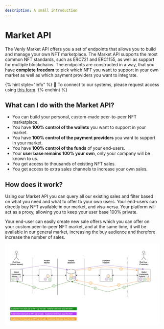 ```yaml
---
description: A small introduction
---
```


# Market API

The Venly Market API offers you a set of endpoints that allows you to build and manage your own NFT marketplace. The Market API supports the most common NFT standards, such as ERC721 and ERC1155, as well as support for multiple blockchains. The endpoints are constructed in a way, that you have **complete freedom** to pick which NFT you want to support in your own market as well as which payment providers you want to integrate. 

{% hint style="info" %}
🧙 To connect to our systems, please request access using [this form](https://forms.venly.io/clientID). 
{% endhint %}

## What can I do with the Market API?

* You can build your personal, custom-made peer-to-peer NFT marketplace.
* You have **100% control of the wallets** you want to support in your market.
* You have **100% control of the payment providers** you want to support in your market.
* You have **100% control of the funds** of your end-users.
* Your **user base remains 100% your own**, only your company will be known to us.
* You get access to thousands of existing NFT sales.
* You get access to extra sales channels to increase your own sales.

## How does it work?

Using our Market API you can query all our existing sales and filter based on what you need and what to offer to your own users. Your end-users can directly buy NFT available in our market, and visa-versa. Your platform will act as a proxy, allowing you to keep your user base 100% private. 

Your end-user can easily create new sale offers which you can offer on your custom peer-to-peer NFT market, and at the same time, it will be available in our general market, increasing the buy audience and therefore increase the number of sales. 

![](../../.gitbook/assets/image%20%2820%29.png)



